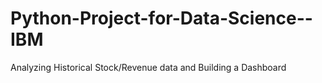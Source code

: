 # Python-Project-for-Data-Science--IBM

Analyzing Historical Stock/Revenue data and Building a Dashboard
